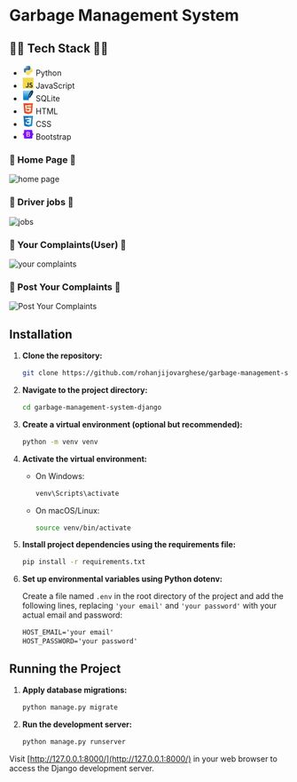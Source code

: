 # Garbage Management System

## 🧑‍💻 Tech Stack 🧑‍💻
- <img src="https://raw.githubusercontent.com/devicons/devicon/master/icons/python/python-original.svg" alt="Python" width="20"/> Python
- <img src="https://raw.githubusercontent.com/devicons/devicon/master/icons/javascript/javascript-original.svg" alt="JavaScript" width="20"/> JavaScript
- <img src="https://raw.githubusercontent.com/devicons/devicon/master/icons/sqlite/sqlite-original.svg" alt="SQLite" width="20"/> SQLite
- <img src="https://raw.githubusercontent.com/devicons/devicon/master/icons/html5/html5-original.svg" alt="HTML5" width="20"/> HTML
- <img src="https://raw.githubusercontent.com/devicons/devicon/master/icons/css3/css3-original.svg" alt="CSS3" width="20"/> CSS
- <img src="https://raw.githubusercontent.com/devicons/devicon/master/icons/bootstrap/bootstrap-original.svg" alt="Bootstrap" width="20"/> Bootstrap

### 🚚 Home Page 🚚

![home page](https://github.com/rohanjijovarghese/garbage-management-system-django/assets/103727372/16fc66d4-5ee0-44ee-ac7e-6ede31bb89db)

### 🚚 Driver jobs 🚚

![jobs](https://github.com/rohanjijovarghese/garbage-management-system-django/assets/103727372/c49b53e4-3697-4ee7-8107-209055520707)

###  🚚 Your Complaints(User) 🚚

![your complaints](https://github.com/rohanjijovarghese/garbage-management-system-django/assets/103727372/1bde45b4-6351-441b-b80a-b7634645ed2c)

### 🚚 Post Your Complaints  🚚

![Post Your Complaints](https://github.com/rohanjijovarghese/garbage-management-system-django/assets/103727372/e723d150-4670-41f9-8587-0d848bb3f96e)


## Installation

1. **Clone the repository:**

    ```bash
    git clone https://github.com/rohanjijovarghese/garbage-management-system-django.git
    ```

2. **Navigate to the project directory:**

    ```bash
    cd garbage-management-system-django
    ```

3. **Create a virtual environment (optional but recommended):**

    ```bash
    python -m venv venv
    ```

4. **Activate the virtual environment:**

    - On Windows:

      ```bash
      venv\Scripts\activate
      ```

    - On macOS/Linux:

      ```bash
      source venv/bin/activate
      ```

5. **Install project dependencies using the requirements file:**

    ```bash
    pip install -r requirements.txt
    ```

6. **Set up environmental variables using Python dotenv:**

    Create a file named `.env` in the root directory of the project and add the following lines, replacing `'your email'` and `'your password'` with your actual email and password:

    ```plaintext
    HOST_EMAIL='your email'
    HOST_PASSWORD='your password'
    ```

## Running the Project

1. **Apply database migrations:**

    ```bash
    python manage.py migrate
    ```

2. **Run the development server:**

    ```bash
    python manage.py runserver
    ```

Visit [http://127.0.0.1:8000/](http://127.0.0.1:8000/) in your web browser to access the Django development server.

